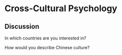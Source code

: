 # Cross-Cultural Psychology
## Discussion
In which countries are you interested in?  

How would you describe Chinese culture?  
